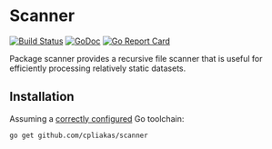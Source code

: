 # Scanner

[![Build Status](https://travis-ci.org/cpliakas/scanner.svg?branch=master)](https://travis-ci.org/cpliakas/scanner)
[![GoDoc](https://godoc.org/github.com/cpliakas/scanner?status.svg)](https://godoc.org/github.com/cpliakas/scanner)
[![Go Report Card](https://goreportcard.com/badge/github.com/cpliakas/scanner)](https://goreportcard.com/report/github.com/cpliakas/scanner)

Package scanner provides a recursive file scanner that is useful for
efficiently processing relatively static datasets.

## Installation

Assuming a [correctly configured](https://golang.org/doc/install#testing) Go
toolchain:

```shell
go get github.com/cpliakas/scanner
```
